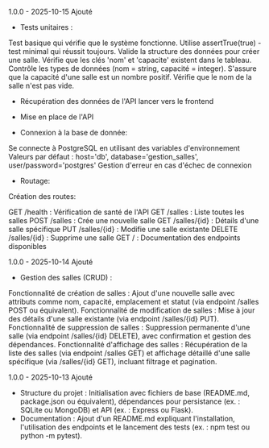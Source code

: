 1.0.0 - 2025-10-15
Ajouté

* Tests unitaires :

Test basique qui vérifie que le système fonctionne. 
Utilise assertTrue(true) - test minimal qui réussit toujours. 
Valide la structure des données pour créer une salle. 
Vérifie que les clés 'nom' et 'capacite' existent dans le tableau. 
Contrôle les types de données (nom = string, capacité = integer). 
S'assure que la capacité d'une salle est un nombre positif. 
Vérifie que le nom de la salle n'est pas vide. 

* Récupération des données de l'API lancer vers le frontend

* Mise en place de l'API

* Connexion à la base de donnée:

Se connecte à PostgreSQL en utilisant des variables d'environnement
Valeurs par défaut : host='db', database='gestion_salles', user/password='postgres'
Gestion d'erreur en cas d'échec de connexion

* Routage:

Création des routes:

GET /health : Vérification de santé de l'API
GET /salles : Liste toutes les salles
POST /salles : Crée une nouvelle salle
GET /salles/{id} : Détails d'une salle spécifique
PUT /salles/{id} : Modifie une salle existante
DELETE /salles/{id} : Supprime une salle
GET / : Documentation des endpoints disponibles


1.0.0 - 2025-10-14
Ajouté

* Gestion des salles (CRUD) :

Fonctionnalité de création de salles : Ajout d'une nouvelle salle avec attributs comme nom, capacité, emplacement et statut (via endpoint /salles POST ou équivalent).
Fonctionnalité de modification de salles : Mise à jour des détails d'une salle existante (via endpoint /salles/{id} PUT).
Fonctionnalité de suppression de salles : Suppression permanente d'une salle (via endpoint /salles/{id} DELETE), avec confirmation et gestion des dépendances.
Fonctionnalité d'affichage des salles : Récupération de la liste des salles (via endpoint /salles GET) et affichage détaillé d'une salle spécifique (via /salles/{id} GET), incluant filtrage et pagination.

1.0.0 - 2025-10-13
Ajouté

* Structure du projet : Initialisation avec fichiers de base (README.md, package.json ou équivalent), dépendances pour persistance (ex. : SQLite ou MongoDB) et API (ex. : Express ou Flask).
* Documentation : Ajout d'un README.md expliquant l'installation, l'utilisation des endpoints et le lancement des tests (ex. : npm test ou python -m pytest).

